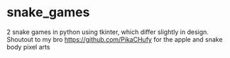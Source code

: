 # snake_games
2 snake games in python using tkinter, which differ slightly in design.
Shoutout to my bro https://github.com/PikaCHufy for the apple and snake body pixel arts

